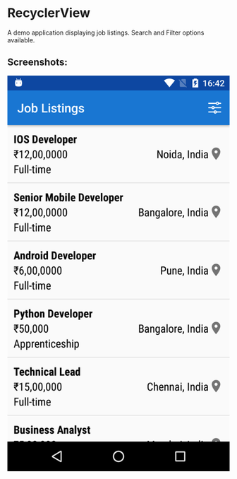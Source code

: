# RecyclerView
A demo application displaying job listings. Search and Filter options available.

## Screenshots:

![ScreenShot](https://github.com/santimendon/RecyclerView/blob/master/screenshots/job_listings_dashboard.png)
